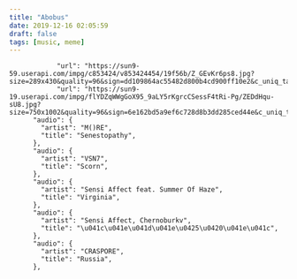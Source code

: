 ```yaml
---
title: "Abobus"
date: 2019-12-16 02:05:59
draft: false
tags: [music, meme]
---
```


                "url": "https://sun9-59.userapi.com/impg/c853424/v853424454/19f56b/Z_GEvKr6ps8.jpg?size=289x430&quality=96&sign=dd109864ac55482d800b4cd900ff10e2&c_uniq_tag=ZoMLfLrbLWZVCPbD75PX0dif3yvebHXDW8MkE99HLqg&type=album",
                "url": "https://sun9-19.userapi.com/impg/flYDZqWWgGoX95_9aLY5rKgrcCSessF4tRi-Pg/ZEDdHqu-sU8.jpg?size=750x1002&quality=96&sign=6e162bd5a9ef6c728d8b3dd285ced44e&c_uniq_tag=kd5E2bE55X1MzbZlTxFLn9cwxoOqSuAc1izODgvlY64&type=album",
          "audio": {
            "artist": "M()RE",
            "title": "Senestopathy",
          },
          "audio": {
            "artist": "VSN7",
            "title": "Scorn",
          },
          "audio": {
            "artist": "Sensi Affect feat. Summer Of Haze",
            "title": "Virginia",
          },
          "audio": {
            "artist": "Sensi Affect, Chernoburkv",
            "title": "\u041c\u041e\u041d\u041e\u0425\u0420\u041e\u041c",
          },
          "audio": {
            "artist": "CRASPORE",
            "title": "Russia",
          },
